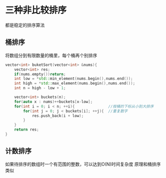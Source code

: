 # 三种非比较排序
都是稳定的排序算法

## 桶排序
将数组分到有限数量的桶里，每个桶再个别排序
```cpp
vector<int> buketSort(vector<int> &nums){
    vector<int> res;
    if(nums.empty())return;
    int low = *std::min_element(nums.begin(),nums.end());
    int high = *std::max_element(nums.begin(),nums.end());
    int n = high - low + 1;

    vector<int> buckets(n);
    for(auto x : nums)++buckets[x-low];
    for(int i = 0; i < n; ++i){               //按桶的下标从小到大排序
        for(int j = 0; j < buckets[i]; ++j){  //重复数字
            res.push_back(i + low);
        }
    }
    return res;
}
```

## 计数排序
如果待排序的数组时一个有范围的整数，可以达到O(N)时间复杂度
原理和桶排序类似